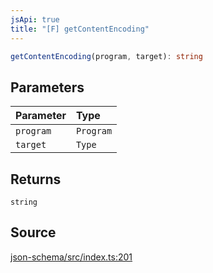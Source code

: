 ```yaml
---
jsApi: true
title: "[F] getContentEncoding"
---
```


```ts
getContentEncoding(program, target): string
```

## Parameters

| Parameter | Type      |
| :-------- | :-------- |
| `program` | `Program` |
| `target`  | `Type`    |

## Returns

`string`

## Source

[json-schema/src/index.ts:201](https://github.com/markcowl/cadl/blob/1a6d2b70/packages/json-schema/src/index.ts#L201)
